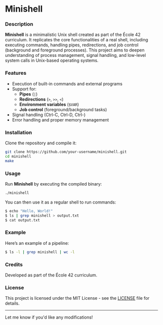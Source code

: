 # Minishell

### Description
**Minishell** is a minimalistic Unix shell created as part of the École 42 curriculum. It replicates the core functionalities of a real shell, including executing commands, handling pipes, redirections, and job control (background and foreground processes). This project aims to deepen understanding of process management, signal handling, and low-level system calls in Unix-based operating systems.

### Features
- Execution of built-in commands and external programs
- Support for:
  - **Pipes** (`|`)
  - **Redirections** (`>`, `>>`, `<`)
  - **Environment variables** (`$VAR`)
  - **Job control** (foreground/background tasks)
- Signal handling (Ctrl-C, Ctrl-D, Ctrl-\)
- Error handling and proper memory management

### Installation
Clone the repository and compile it:

```bash
git clone https://github.com/your-username/minishell.git
cd minishell
make
```

### Usage
Run **Minishell** by executing the compiled binary:

```bash
./minishell
```

You can then use it as a regular shell to run commands:

```bash
$ echo "Hello, World!"
$ ls | grep minishell > output.txt
$ cat output.txt
```

### Example
Here’s an example of a pipeline:

```bash
$ ls -l | grep minishell | wc -l
```

### Credits
Developed as part of the École 42 curriculum.

### License
This project is licensed under the MIT License - see the [LICENSE](LICENSE) file for details.

---

Let me know if you'd like any modifications!
